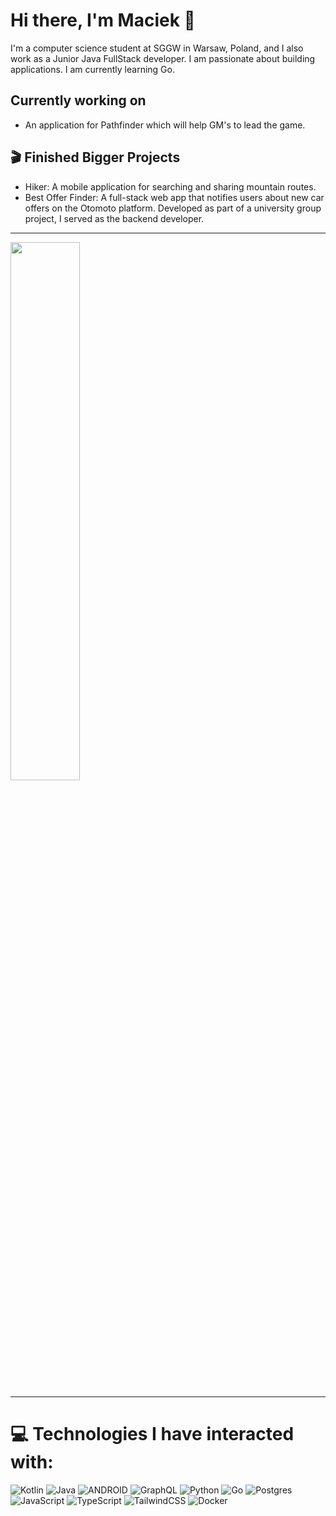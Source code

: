 # Hi there, I'm Maciek 👋

I'm a computer science student at SGGW in Warsaw, Poland, and I also work as a Junior Java FullStack developer. I am passionate about building applications. I am currently learning Go.

##  Currently working on
- An application for Pathfinder which will help GM's to lead the game.

## 🎬 Finished Bigger Projects
- Hiker: A mobile application for searching and sharing mountain routes.
- Best Offer Finder: A full-stack web app that notifies users about new car offers on the Otomoto platform. Developed as part of a university group project, I served as the backend developer.

---
<img align="left" width="47%" src="https://github-readme-stats.vercel.app/api/top-langs/?username=MaciejSieradz&theme=dark&include_all_commits=true&layout=compact" />
<br clear="both">

---

# 💻 Technologies I have interacted with:
![Kotlin](https://img.shields.io/badge/kotlin-%2320232a.svg?style=for-the-badge&logo=kotlin&logoColor=%a4c639)
![Java](https://img.shields.io/badge/java-%23ED8B00.svg?style=for-the-badge&logo=java&logoColor=white)
![ANDROID](https://img.shields.io/badge/android-%2320232a.svg?style=for-the-badge&logo=android&logoColor=%a4c639)
![GraphQL](https://img.shields.io/badge/-GraphQL-E10098?style=for-the-badge&logo=graphql&logoColor=white)
![Python](https://img.shields.io/badge/python-3670A0?style=for-the-badge&logo=python&logoColor=ffdd54)
![Go](https://img.shields.io/badge/go-%23323330.svg?style=for-the-badge&logo=go&logoColor=%23007ACC)
![Postgres](https://img.shields.io/badge/postgres-%23316192.svg?style=for-the-badge&logo=postgresql&logoColor=white)
![JavaScript](https://img.shields.io/badge/javascript-%23323330.svg?style=for-the-badge&logo=javascript&logoColor=%23F7DF1E)
![TypeScript](https://img.shields.io/badge/typescript-%23007ACC.svg?style=for-the-badge&logo=typescript&logoColor=white)
![TailwindCSS](https://img.shields.io/badge/tailwindcss-%2338B2AC.svg?style=for-the-badge&logo=tailwind-css&logoColor=white)
![Docker](https://img.shields.io/badge/docker-%230db7ed.svg?style=for-the-badge&logo=docker&logoColor=white)
